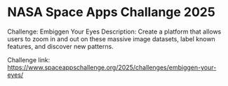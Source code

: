 # NASA Space Apps Challange 2025
Challenge: Embiggen Your Eyes
Description: Create a platform that allows users to zoom in and out on these massive image datasets, label known features, and discover new patterns.

Challenge link: https://www.spaceappschallenge.org/2025/challenges/embiggen-your-eyes/
